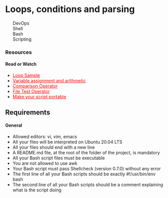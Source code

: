 <h1> Loops, conditions and parsing </h1>
<ul style="list-style-type:none">
    <li style="background-color: red, paddding: 8px 12px, border-radius:8px"> DevOps </li>
    <li style="background-color: red, paddding: 8px 12px, border-radius:8px"> Shell</li>
    <li style="background-color: red, paddding: 8px 12px, border-radius:8px"> Bash</li>
    <li style="background-color: red, paddding: 8px 12px, border-radius:8px"> Scripting</li>
</ul>
<h3> Resources </h3>
<h4> Read or Watch </h4>
<ul>
    <li>
        <a href="https://alx-intranet.hbtn.io/rltoken/wT98UJfv_E2tk4yP9PcLLw" target="__blank" style="color: red"> Loop Sample </a>
    </li>
    <li>
        <a href="https://alx-intranet.hbtn.io/rltoken/olvOKX699pq50rkHRE5cSA" target="__blank" style="color: red"> Variable assignment and arithmetic </a>
    </li>
    <li>
        <a href="https://alx-intranet.hbtn.io/rltoken/HxohzllkOWh0t4dy_HptIQ" target="__blank" style="color: red"> Comparison Operator </a>
    </li>
    <li>
        <a href="https://alx-intranet.hbtn.io/rltoken/g8of2ABPEJfCNtPrDQaqVw" target="__blank" style="color: red"> File Test Operator </a>
    </li>
    <li>
        <a href="https://alx-intranet.hbtn.io/rltoken/O0Ay21p7tDhfLMsYbtAKug" target="__blank" style="color: red"> Make your script portable </a>
    </li>
</ul>
<h2> Requirements </h2>
<h4> General </h4>
<ul>
    <li> Allowed editors: vi, vim, emacs</li>     
    <li> All your files will be interpreted on Ubuntu 20.04 LTS</li>              
    <li> All your files should end with a new line</li>
    <li> A README.md file, at the root of the folder of the project, is mandatory</li>
    <li> All your Bash script files must be executable</li>
    <li> You are not allowed to use awk</li>
    <li> Your Bash script must pass Shellcheck (version 0.7.0) without any error</li>
    <li> The first line of all your Bash scripts should be exactly #!/usr/bin/env bash</li>
    <li> The second line of all your Bash scripts should be a comment explaining what is the script doing</li>
</ul>
